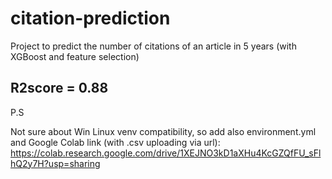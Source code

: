 # citation-prediction

Project to predict the number of citations of an article in 5 years (with XGBoost and feature selection)

## R2score = 0.88

P.S

Not sure about Win Linux venv compatibility, so add also environment.yml and Google Colab link (with .csv uploading via url): https://colab.research.google.com/drive/1XEJNO3kD1aXHu4KcGZQfFU_sFlhQ2y7H?usp=sharing
